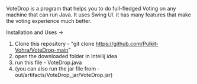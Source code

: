 VoteDrop is a program that helps you to do full-fledged Voting on any machine that can run Java. It uses Swing UI. it has many features that make the voting experience much better. 


Installation and Uses ->
1. Clone this repository - "git clone https://github.com/Pulkit-Vohra/VoteDrop-main"
2. open the downloaded folder in Intellij idea
3. run this file - VoteDrop.java
4. (you can also run the jar file from - out/artifacts/VoteDrop_jar/VoteDrop.jar)
